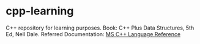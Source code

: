 # cpp-learning

C++ repository for learning purposes.
Book: C++ Plus Data Structures, 5th Ed, Nell Dale.
Referred Documentation: [MS C++ Language Reference](https://learn.microsoft.com/en-us/cpp/cpp/cpp-language-reference?view=msvc-170)
